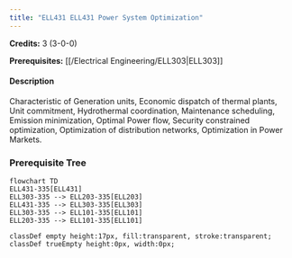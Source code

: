 ```yaml
---
title: "ELL431 ELL431 Power System Optimization"
---
```

**Credits:** 3 (3-0-0)

**Prerequisites:** [[/Electrical Engineering/ELL303|ELL303]]

#### Description
Characteristic of Generation units, Economic dispatch of thermal plants, Unit commitment, Hydrothermal coordination, Maintenance scheduling, Emission minimization, Optimal Power flow, Security constrained optimization, Optimization of distribution networks, Optimization in Power Markets.

### Prerequisite Tree

```mermaid
flowchart TD
ELL431-335[ELL431]
ELL303-335 --> ELL203-335[ELL203]
ELL431-335 --> ELL303-335[ELL303]
ELL303-335 --> ELL101-335[ELL101]
ELL203-335 --> ELL101-335[ELL101]

classDef empty height:17px, fill:transparent, stroke:transparent;
classDef trueEmpty height:0px, width:0px;
```